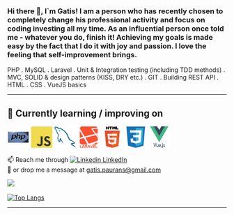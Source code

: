 ### Hi there 👋, I`m Gatis! I am a person who has recently chosen to completely change his professional activity and focus on coding investing all my time. As an influential person once told me - whatever you do, finish it! Achieving my goals is made easy by the fact that I do it with joy and passion. I love the feeling that self-improvement brings.

PHP . MySQL  . Laravel . Unit & Integration testing (including TDD methods) . MVC, SOLID & design patterns (KISS, DRY etc.) . GIT . Building REST API . HTML .  CSS  . VueJS basics 

---
## 📖 Currently learning / improving on

<img src="https://github.com/devicons/devicon/blob/master/icons/php/php-original.svg" alt="PHP Logo" width="50" height="50"/> </img><img src="https://github.com/devicons/devicon/blob/master/icons/javascript/javascript-original.svg" alt="Javascript Logo" width="50" height="50"/> </img><img 
src="https://github.com/devicons/devicon/blob/master/icons/mysql/mysql-original.svg" alt="mysql Logo" width="50" height="50"/> </img><img 
src="https://github.com/devicons/devicon/blob/master/icons/laravel/laravel-plain-wordmark.svg" alt="laravel Logo" width="50" height="50"/> </img><img 
src="https://github.com/devicons/devicon/blob/master/icons/html5/html5-original-wordmark.svg" alt="html Logo" width="50" height="50"/> </img><img 
src="https://github.com/devicons/devicon/blob/master/icons/css3/css3-original.svg" alt="CSS Logo" width="50" height="50"/> </img><img 
src="https://github.com/devicons/devicon/blob/master/icons/vuejs/vuejs-original-wordmark.svg" alt="VueJS Logo" width="50" height="50"/> </img>


📫  Reach me through [![Linkedin](https://i.stack.imgur.com/gVE0j.png) LinkedIn](www.linkedin.com/in/gatispaurans/)\
📮  or drop me a message at <gatis.paurans@gmail.com>

![](https://hit.yhype.me/github/profile?user_id=16293217)

[![Top Langs](https://github-readme-stats.vercel.app/api/top-langs/?username=Gatis84&layout=compact&hide=html&theme=nord&hide_border=true)](https://github.com/anuraghazra/github-readme-stats)


---
